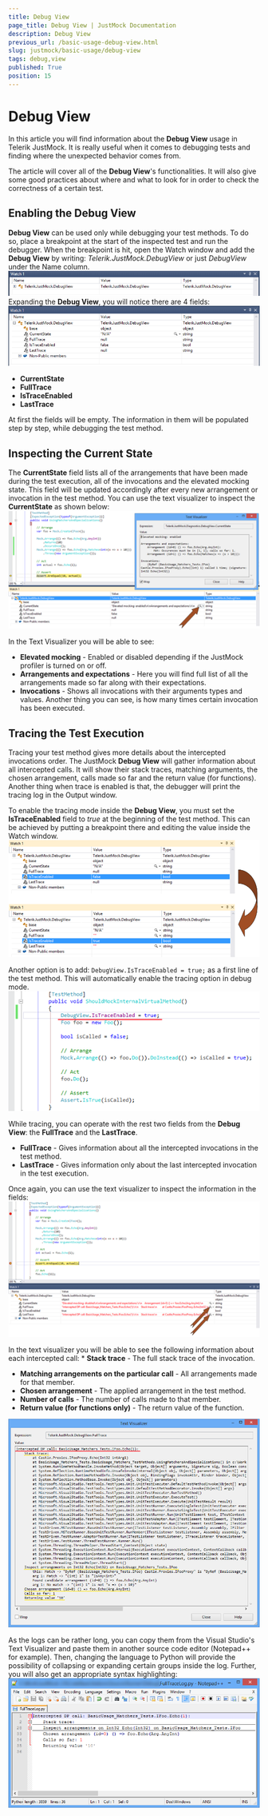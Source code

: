 ```yaml
---
title: Debug View
page_title: Debug View | JustMock Documentation
description: Debug View
previous_url: /basic-usage-debug-view.html
slug: justmock/basic-usage/debug-view
tags: debug,view
published: True
position: 15
---
```


# Debug View

In this article you will find information about the __Debug View__ usage in Telerik JustMock. It is really useful when it comes to debugging tests and finding where the unexpected behavior comes from.

The article will cover all of the __Debug View__'s functionalities. It will also give some good practices about where and what to look for in order to check the correctness of a certain test.

## Enabling the Debug View
__Debug View__ can be used only while debugging your test methods. To do so, place a breakpoint at the start of the inspected test and run the debugger. When the breakpoint is hit, open the Watch window and add the __Debug View__ by writing: *Telerik.JustMock.DebugView* or just *DebugView* under the Name column.
![Debug View Enabling The Debug View](images/DebugView_EnablingTheDebugView.png)
Expanding the __Debug View__, you will notice there are 4 fields:
![Debug View Enabling The Debug View Expanded](images/DebugView_EnablingTheDebugViewExpanded.png)
* __CurrentState__
* __FullTrace__
* __IsTraceEnabled__
* __LastTrace__

At first the fields will be empty. The information in them will be populated step by step, while debugging the test method.

## Inspecting the Current State
The __CurrentState__ field lists all of the arrangements that have been made during the test execution, all of the invocations and the elevated mocking state. This field will be updated accordingly after every new arrangement or invocation in the test method. You can use the text visualizer to inspect the __CurrentState__ as shown below:
![Debug View Current State](images/DebugView_CurrentState.png)

In the Text Visualizer you will be able to see: 
* __Elevated mocking__ - Enabled or disabled depending if the JustMock profiler is turned on or off. 
* __Arrangements and expectations__ - Here you will find full list of all the arrangements made so far along with their expectations. 
* __Invocations__ - Shows all invocations with their arguments types and values. Another thing you can see, is how many times certain invocation has been executed. 


## Tracing the Test Execution
Tracing your test method gives more details about the intercepted invocations order. The JustMock __Debug View__ will gather information about all intercepted calls. It will show their stack traces, matching arguments, the chosen arrangement, calls made so far and the return value (for functions). Another thing when trace is enabled is that, the debugger will print the tracing log in the Output window.

To enable the tracing mode inside the __Debug View__, you must set the __IsTraceEnabled__ field to *true* at the beginning of the test method. This can be achieved by putting a breakpoint there and editing the value inside the Watch window.
![Debug View Is Trace Enabled](images/DebugView_IsTraceEnabled.png)

Another option is to add: `DebugView.IsTraceEnabled = true;` as a first line of the test method. This will automatically enable the tracing option in debug mode.
![Debug View Is Trace Enabled From The Code](images/DebugView_IsTraceEnabledFromTheCode.png)

While tracing, you can operate with the rest two fields from the __Debug View__: the __FullTrace__ and the __LastTrace__. 
* __FullTrace__ - Gives information about all the intercepted invocations in the test method. 
* __LastTrace__ - Gives information only about the last intercepted invocation in the test execution. 

Once again, you can use the text visualizer to inspect the information in the fields:
![Debug View Tracing Visualizer](images/DebugView_TracingVisualizer.png)

In the text visualizer you will be able to see the following information about each intercepted call: * __Stack trace__ - The full stack trace of the invocation. 
* __Matching arrangements on the particular call__ - All arrangements made for that member. 
* __Chosen arrangement__ - The applied arrangement in the test method. 
* __Number of calls__ - The number of calls made to that member. 
* __Return value (for functions only)__ - The return value of the function. 

![Debug View Full Trace View](images/DebugView_FullTraceView.png)

As the logs can be rather long, you can copy them from the Visual Studio's Text Visualizer and paste them in another source code editor (Notepad++ for example). Then, changing the language to Python will provide the possibility of collapsing or expanding certain groups inside the log. Further, you will also get an appropriate syntax highlighting:
![Debug View Full Trace Text Editor View](images/DebugView_FullTraceTextEditorView.png)
